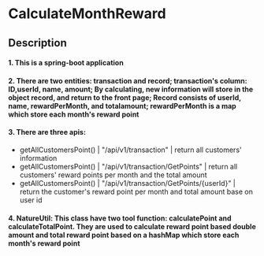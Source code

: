# CalculateMonthReward
## Description
#### 1. This is a spring-boot application
#### 2. There are two entities: transaction and record; transaction's column: ID,userId, name, amount; By calculating, new information will store in the object record, and return to the front page; Record consists of userId, name, rewardPerMonth, and totalamount; rewardPerMonth is a map which store each month's reward point  
#### 3. There are three apis:
  - getAllCustomersPoint() | "/api/v1/transaction" | return all customers' information
  - getAllCustomersPoint() | "/api/v1/transaction/GetPoints" | return all customers' reward points per month and the total amount
  - getAllCustomersPoint() | "/api/v1/transaction/GetPoints/{userId}" | return the customer's reward point per month and total amount base on user id
  
#### 4. NatureUtil: This class have two tool function: calculatePoint and calculateTotalPoint. They are used to calculate reward point based double amount and total reward point based on a hashMap which store each month's reward point

